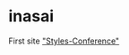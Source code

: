 # inasai
First site ["Styles-Conference"][1]

[1]: inasai.github.io/styles-conference/      "Styles-Conference"
